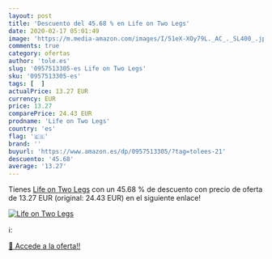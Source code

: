 ```yaml
---
layout: post
title: 'Descuento del 45.68 % en Life on Two Legs'
date: 2020-02-17 05:01:49
image: 'https://m.media-amazon.com/images/I/51eX-XOy79L._AC_._SL400_.jpg'
comments: true
category: ofertas
author: 'tole.es'
slug: '0957513305-es Life on Two Legs'
sku: '0957513305-es'
tags: [  ]
actualPrice: 13.27 EUR
currency: EUR
price: 13.27
comparePrice: 24.43 EUR
prodname: 'Life on Two Legs'
country: 'es'
flag: '🇪🇸'
brand: ''
buyurl: 'https://www.amazon.es/dp/0957513305/?tag=tolees-21'
descuento: '45.68'
average: '13.27'
---
```


Tienes [Life on Two Legs](https://www.amazon.es/dp/0957513305/?tag=tolees-21) con un 45.68 % de descuento con precio de oferta de 13.27 EUR (original: 24.43 EUR) en el siguiente enlace!

[![Life on Two Legs](https://m.media-amazon.com/images/I/51eX-XOy79L._AC_._SL400_.jpg)](https://www.amazon.es/dp/0957513305/?tag=tolees-21)

ℹ️:


[🛒 Accede a la oferta!!](https://www.amazon.es/dp/0957513305/?tag=tolees-21)
